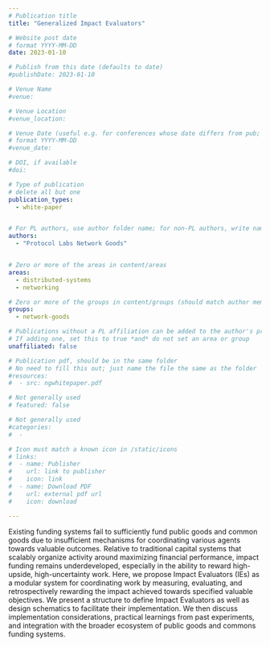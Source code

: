 ```yaml
---
# Publication title
title: "Generalized Impact Evaluators"

# Website post date
# format YYYY-MM-DD
date: 2023-01-10

# Publish from this date (defaults to date)
#publishDate: 2023-01-10

# Venue Name
#venue: 

# Venue Location
#venue_location: 

# Venue Date (useful e.g. for conferences whose date differs from pub; defaults to date)
# format YYYY-MM-DD
#venue_date: 

# DOI, if available
#doi:

# Type of publication
# delete all but one
publication_types:
  - white-paper


# For PL authors, use author folder name; for non-PL authors, write name as in paper within ""
authors:
  - "Protocol Labs Network Goods"


# Zero or more of the areas in content/areas
areas:
  - distributed-systems
  - networking

# Zero or more of the groups in content/groups (should match author membership)
groups:
  - network-goods

# Publications without a PL affiliation can be added to the author's profile without showing up elsewhere
# If adding one, set this to true *and* do not set an area or group
unaffiliated: false

# Publication pdf, should be in the same folder
# No need to fill this out; just name the file the same as the folder
#resources:
#  - src: ngwhitepaper.pdf

# Not generally used
# featured: false

# Not generally used
#categories:
#  -

# Icon must match a known icon in /static/icons
# links:
#  - name: Publisher
#    url: link to publisher
#    icon: link
#  - name: Download PDF
#    url: external pdf url
#    icon: download

---
```


Existing funding systems fail to sufficiently fund public goods and common goods due to insufficient mechanisms for coordinating various agents towards valuable outcomes. Relative to traditional capital systems that scalably organize activity around maximizing financial performance, impact funding remains underdeveloped, especially in the ability to reward high-upside, high-uncertainty work. Here, we propose Impact Evaluators (IEs) as a modular system for coordinating work by measuring, evaluating, and retrospectively rewarding the impact achieved towards specified valuable objectives. We present a structure to define Impact Evaluators as well as design schematics to facilitate their implementation. We then discuss implementation considerations, practical learnings from past experiments, and integration with the broader ecosystem of public goods and commons funding systems.
